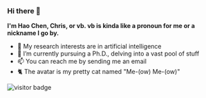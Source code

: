 ### Hi there 👋

**I'm Hao Chen, Chris, or vb. vb is kinda like a pronoun for me or a nickname I go by.**

- 🏫 My research interests are in artificial intelligence
- 🌱 I’m currently pursuing a Ph.D., delving into a vast pool of stuff
- 📫 You can reach me by sending me an email
- 🐈 The avatar is my pretty cat named "Me-(ow) Me-(ow)"


<!-- [![VoiceBeer's Github Stats](https://github-readme-stats.vercel.app/api?username=VoiceBeer&show_icons=true)](https://github.com/anuraghazra/github-readme-stats) -->


<img src="https://visitor-badge.laobi.icu/badge?page_id=VoiceBeer.VoiceBeer" alt="visitor badge"/>
